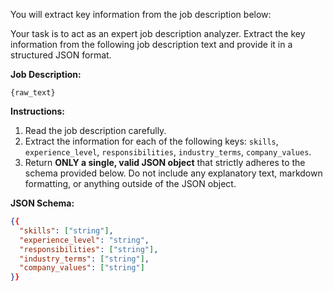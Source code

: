 You will extract key information from the job description below:

Your task is to act as an expert job description analyzer. Extract the key information from the following job description text and provide it in a structured JSON format.

**Job Description:**
```
{raw_text}
```

**Instructions:**
1.  Read the job description carefully.
2.  Extract the information for each of the following keys: `skills`, `experience_level`, `responsibilities`, `industry_terms`, `company_values`.
3.  Return **ONLY a single, valid JSON object** that strictly adheres to the schema provided below. Do not include any explanatory text, markdown formatting, or anything outside of the JSON object.

**JSON Schema:**
```json
{{
  "skills": ["string"],
  "experience_level": "string",
  "responsibilities": ["string"],
  "industry_terms": ["string"],
  "company_values": ["string"]
}}
```